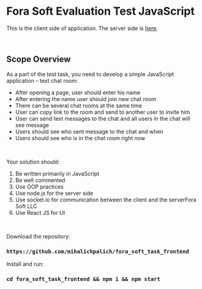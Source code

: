# Fora Soft Evaluation Test JavaScript

This is the client side of application. The server side is [here](https://github.com/mihalichpalich/fora_soft_task_backend).

<br/>

## Scope Overview

As a part of the test task, you need to develop a simple JavaScript application – text chat room:

* After opening a page, user should enter his name
* After entering the name user should join new chat room
* There can be several chat rooms at the same time
* User can copy link to the room and send to another user to invite him
* User can send text messages to the chat and all users in the chat will see message
* Users should see who sent message to the chat and when
* Users should see who is in the chat room right now

<br/>

Your solution should:
1. Be written primarily in JavaScript
2. Be well commented
3. Use OOP practices
4. Use node.js for the server side
5. Use socket.io for communication between the client and the serverFora Soft LLC
6. Use React JS for UI

<br/>

Download the repository:

### `https://github.com/mihalichpalich/fora_soft_task_frontend`

Install and run:

### `cd fora_soft_task_frontend && npm i && npm start`